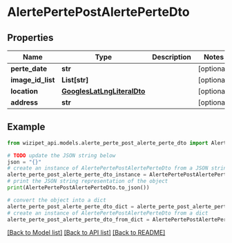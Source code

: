 # AlertePertePostAlertePerteDto


## Properties

Name | Type | Description | Notes
------------ | ------------- | ------------- | -------------
**perte_date** | **str** |  | [optional] 
**image_id_list** | **List[str]** |  | [optional] 
**location** | [**GooglesLatLngLiteralDto**](GooglesLatLngLiteralDto.md) |  | [optional] 
**address** | **str** |  | [optional] 

## Example

```python
from wizipet_api.models.alerte_perte_post_alerte_perte_dto import AlertePertePostAlertePerteDto

# TODO update the JSON string below
json = "{}"
# create an instance of AlertePertePostAlertePerteDto from a JSON string
alerte_perte_post_alerte_perte_dto_instance = AlertePertePostAlertePerteDto.from_json(json)
# print the JSON string representation of the object
print(AlertePertePostAlertePerteDto.to_json())

# convert the object into a dict
alerte_perte_post_alerte_perte_dto_dict = alerte_perte_post_alerte_perte_dto_instance.to_dict()
# create an instance of AlertePertePostAlertePerteDto from a dict
alerte_perte_post_alerte_perte_dto_from_dict = AlertePertePostAlertePerteDto.from_dict(alerte_perte_post_alerte_perte_dto_dict)
```
[[Back to Model list]](../README.md#documentation-for-models) [[Back to API list]](../README.md#documentation-for-api-endpoints) [[Back to README]](../README.md)


